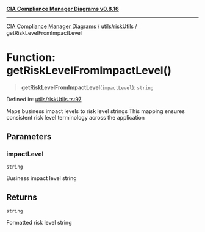[**CIA Compliance Manager Diagrams v0.8.16**](../../../README.md)

***

[CIA Compliance Manager Diagrams](../../../modules.md) / [utils/riskUtils](../README.md) / getRiskLevelFromImpactLevel

# Function: getRiskLevelFromImpactLevel()

> **getRiskLevelFromImpactLevel**(`impactLevel`): `string`

Defined in: [utils/riskUtils.ts:97](https://github.com/Hack23/cia-compliance-manager/blob/96f4020424aba8c55d4fe94eddf596babc070968/src/utils/riskUtils.ts#L97)

Maps business impact levels to risk level strings
This mapping ensures consistent risk level terminology across the application

## Parameters

### impactLevel

`string`

Business impact level string

## Returns

`string`

Formatted risk level string
